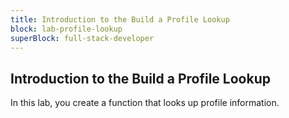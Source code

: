 ```yaml
---
title: Introduction to the Build a Profile Lookup
block: lab-profile-lookup
superBlock: full-stack-developer
---
```


## Introduction to the Build a Profile Lookup

In this lab, you create a function that looks up profile information.
